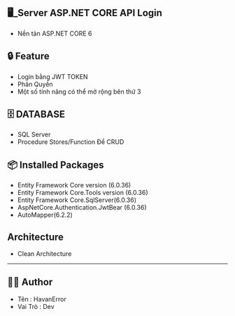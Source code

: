 ﻿## :desktop_computer:_Server ASP.NET CORE API Login
- Nền tản ASP.NET CORE 6 
## :lock: Feature
- Login bằng JWT TOKEN 
- Phân Quyền 
- Một số tính năng có thể mở rộng bên thứ 3 

## :file_cabinet: DATABASE
- SQL Server
- Procedure Stores/Function Để CRUD
## :package: Installed Packages
- Entity Framework Core version (6.0.36)
- Entity Framework Core.Tools version (6.0.36)
- Entity Framework Core.SqlServer(6.0.36)
- AspNetCore.Authentication.JwtBear (6.0.36)
- AutoMapper(6.2.2)
## Architecture 
- Clean Architecture  
--------------------------------------
## :man_technologist: Author
- Tên : HavanError
- Vai Trò : Dev 

